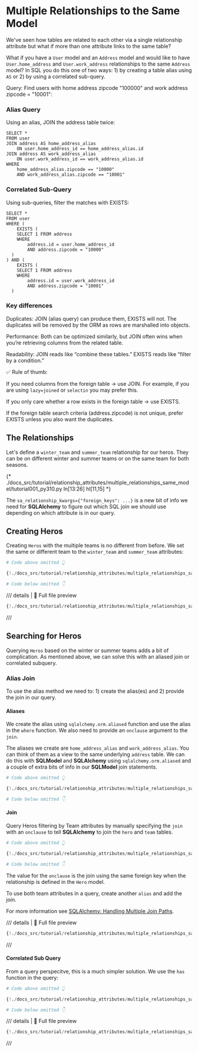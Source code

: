 # Multiple Relationships to the Same Model

We've seen how tables are related to each other via a single relationship attribute but what if more than
one attribute links to the same table?

What if you have a `User` model and an `Address` model and would like
to have `User.home_address` and `User.work_address` relationships to the same
`Address` model? In SQL you do this one of two ways: 1) by creating a table alias using `AS` or 2)
by using a correlated sub-query.

Query: Find users with home address zipcode "100000" and work address zipcode = "10001":

### Alias Query

Using an alias, JOIN the address table twice:
```
SELECT *
FROM user
JOIN address AS home_address_alias
    ON user.home_address_id == home_address_alias.id
JOIN address AS work_address_alias
    ON user.work_address_id == work_address_alias.id
WHERE
    home_address_alias.zipcode == "10000"
    AND work_address_alias.zipcode == "10001"
```

### Correlated Sub-Query
Using sub-queries, filter the matches with EXISTS:
```
SELECT *
FROM user
WHERE (
    EXISTS (
    SELECT 1 FROM address
    WHERE
        address.id = user.home_address_id
        AND address.zipcode = "10000"
  )
) AND (
    EXISTS (
    SELECT 1 FROM address
    WHERE
        address.id = user.work_address_id
        AND address.zipcode = "10001"
  )

```

### Key differences

Duplicates: JOIN (alias query) can produce them, EXISTS will not. The duplicates will be removed by the ORM
as rows are marshalled into objects.

Performance: Both can be optimized similarly, but JOIN often wins when you’re retrieving columns from the related table.

Readability: JOIN reads like “combine these tables.” EXISTS reads like “filter by a condition.”

✅ Rule of thumb:

If you need columns from the foreign table → use JOIN. For example, if you are using `lazy=joined` or `selectin` you may prefer this.

If you only care whether a row exists in the foreign table → use EXISTS.

If the foreign table search criteria (address.zipcode) is not unique, prefer EXISTS unless you also want the duplicates.

## The Relationships

Let's define a `winter_team` and `summer_team` relationship for our heros.  They can be on different
winter and summer teams or on the same team for both seasons.

{* ./docs_src/tutorial/relationship_attributes/multiple_relationships_same_model/tutorial001_py310.py ln[13:26] hl[11,15] *}

The `sa_relationship_kwargs={"foreign_keys": ...}` is a new bit of info we need for **SQLAlchemy** to
figure out which SQL join we should use depending on which attribute is in our query.

## Creating Heros

Creating `Heros` with the multiple teams is no different from before. We set the same or different
team to the `winter_team` and `summer_team` attributes:


```Python hl_lines="11-12 18-19"
# Code above omitted 👆

{!./docs_src/tutorial/relationship_attributes/multiple_relationships_same_model/tutorial001.py[ln:39-65]!}

# Code below omitted 👇
```

/// details | 👀 Full file preview

```Python
{!./docs_src/tutorial/relationship_attributes/multiple_relationships_same_model/tutorial001.py!}
```

///
## Searching for Heros

Querying `Heros` based on the winter or summer teams adds a bit of complication.  As
mentioned above, we can solve this with an aliased join or correlated subquery.

### Alias Join

To use the alias method we need to: 1) create the alias(es) and 2) provide the join in our query.

#### Aliases

We create the alias using `sqlalchemy.orm.aliased` function and use the alias in the `where` function.  We also
need to provide an `onclause` argument to the `join`.

The aliases we create are `home_address_alias` and `work_address_alias`.  You can think of them
as a view to the same underlying `address` table. We can do this with **SQLModel** and **SQLAlchemy** using `sqlalchemy.orm.aliased`
and a couple of extra bits of info in our **SQLModel** join statements.

```Python hl_lines="2"
# Code above omitted 👆

{!./docs_src/tutorial/relationship_attributes/multiple_relationships_same_model/tutorial001.py[ln:70-71]!}

# Code below omitted 👇
```

#### Join

Query Heros filtering by Team attributes by manually specifying the `join` with an `onclause` to tell **SQLAlchemy** to join the `hero` and `team` tables.

```Python hl_lines="7"
# Code above omitted 👆

{!./docs_src/tutorial/relationship_attributes/multiple_relationships_same_model/tutorial001.py[ln:70-87]!}

# Code below omitted 👇
```

The value for the `onclause` is the join using the same foreign key
when the relationship is defined in the `Hero` model.

To use both team attributes in a query, create another `alias` and add the join.

For more information see [SQLAlchemy: Handling Multiple Join Paths](https://docs.sqlalchemy.org/en/20/orm/join_conditions.html#handling-multiple-join-paths).

/// details | 👀 Full file preview

```Python
{!./docs_src/tutorial/relationship_attributes/multiple_relationships_same_model/tutorial001.py!}
```

///

#### Correlated Sub Query

From a query perspecitve, this is a much simpler solution.  We use the `has` function in the query:

```Python hl_lines="5"
# Code above omitted 👆

{!./docs_src/tutorial/relationship_attributes/multiple_relationships_same_model/tutorial001.py[ln:90-113]!}

# Code below omitted 👇
```
/// details | 👀 Full file preview

```Python
{!./docs_src/tutorial/relationship_attributes/multiple_relationships_same_model/tutorial001.py!}
```

///
